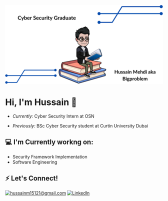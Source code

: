 ![Banner Image](Images/Banner.PNG)

<h1>Hi, I'm Hussain 👋</h1>

- <i>Currently:</i> Cyber Security Intern at OSN

- <i>Previously:</i> BSc Cyber Security student at Curtin University Dubai

<h2>💻 I'm Currently workng on:</h2>

- Security Framework Implementation </br>  
- Software Engineering

<h2>⚡ Let's Connect!</h2>

<a href="mailto:hussainm15121@gmail.com">![hussainm15121@gmail.com](https://img.shields.io/badge/Gmail-D14836?style=for-the-badge&logo=gmail&logoColor=white)</a> <a href="https://ae.linkedin.com/in/hussain-mehdi">![LinkedIn](https://img.shields.io/badge/LinkedIn-0077B5?style=for-the-badge&logo=linkedin&logoColor=white)</a>
